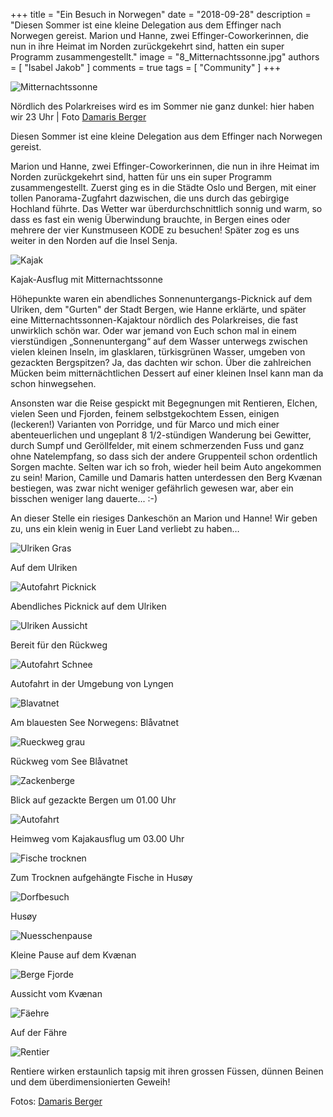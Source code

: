 +++
title = "Ein Besuch in Norwegen"
date = "2018-09-28"
description = "Diesen Sommer ist eine kleine Delegation aus dem Effinger nach Norwegen gereist. Marion und Hanne, zwei Effinger-Coworkerinnen, die nun in ihre Heimat im Norden zurückgekehrt sind, hatten ein super Programm zusammengestellt."
image = "8_Mitternachtssonne.jpg"
authors = [ "Isabel Jakob" ]
comments = true
tags = [ "Community" ]
+++

![Mitternachtssonne](8_Mitternachtssonne.jpg)
<p class="image-caption">
  Nördlich des Polarkreises wird es im Sommer nie ganz dunkel: hier haben wir 23 Uhr | Foto <a href="http://www.dmrsbrgr.com/">Damaris Berger</a>
</p>

Diesen Sommer ist eine kleine Delegation aus dem Effinger nach Norwegen gereist.

Marion und Hanne, zwei Effinger-Coworkerinnen, die nun in ihre Heimat im Norden zurückgekehrt sind, hatten für uns ein super Programm zusammengestellt. Zuerst ging es in die Städte Oslo und Bergen, mit einer tollen Panorama-Zugfahrt dazwischen, die uns durch das gebirgige Hochland führte. Das Wetter war überdurchschnittlich sonnig und warm, so dass es fast ein wenig Überwindung brauchte, in Bergen eines oder mehrere der vier Kunstmuseen KODE zu besuchen! Später zog es uns weiter in den Norden auf die Insel Senja.

![Kajak](9_Kajak.jpg)
<p class="image-caption">
  Kajak-Ausflug mit Mitternachtssonne
</p>

Höhepunkte waren ein abendliches Sonnenuntergangs-Picknick auf dem Ulriken, dem "Gurten" der Stadt Bergen, wie Hanne erklärte, und später eine Mitternachtssonnen-Kajaktour nördlich des Polarkreises, die fast unwirklich schön war. Oder war jemand von Euch schon mal in einem vierstündigen „Sonnenuntergang“ auf dem Wasser unterwegs zwischen vielen kleinen Inseln, im glasklaren, türkisgrünen Wasser, umgeben von gezackten Bergspitzen? Ja, das dachten wir schon. Über die zahlreichen Mücken beim mitternächtlichen Dessert auf einer kleinen Insel kann man da schon hinwegsehen.

Ansonsten war die Reise gespickt mit Begegnungen mit Rentieren, Elchen, vielen Seen und Fjorden, feinem selbstgekochtem Essen, einigen (leckeren!) Varianten von Porridge, und für Marco und mich einer abenteuerlichen und ungeplant 8 1/2-stündigen Wanderung bei Gewitter, durch Sumpf und Geröllfelder, mit einem schmerzenden Fuss und ganz ohne Natelempfang, so dass sich der andere Gruppenteil schon ordentlich Sorgen machte. Selten war ich so froh, wieder heil beim Auto angekommen zu sein! Marion, Camille und Damaris hatten unterdessen den Berg Kvænan bestiegen, was zwar nicht weniger gefährlich gewesen war, aber ein bisschen weniger lang dauerte... :-)

An dieser Stelle ein riesiges Dankeschön an Marion und Hanne! Wir geben zu, uns ein klein wenig in Euer Land verliebt zu haben…

![Ulriken Gras](1_Ulriken_Gras.jpg)
<p class="image-caption">
  Auf dem Ulriken
</p>

![Autofahrt Picknick](2_Ulriken_Picknick.jpg)
<p class="image-caption">
  Abendliches Picknick auf dem Ulriken
</p>

![Ulriken Aussicht](3_Ulriken_Aussicht.jpg)
<p class="image-caption">
  Bereit für den Rückweg
</p>

![Autofahrt Schnee](4_Autofahrt_Schnee.jpg)
<p class="image-caption">
  Autofahrt in der Umgebung von Lyngen
</p>

![Blavatnet](5_Blavatnet.jpg)
<p class="image-caption">
  Am blauesten See Norwegens: Blåvatnet
</p>

![Rueckweg grau](6_Rueckweg_grau.jpg)
<p class="image-caption">
  Rückweg vom See Blåvatnet
</p>

![Zackenberge](7_Zackenberge.jpg)
<p class="image-caption">
  Blick auf gezackte Bergen um 01.00 Uhr
</p>

![Autofahrt](10_Autofahrt1.jpg)
<p class="image-caption">
  Heimweg vom Kajakausflug um 03.00 Uhr
</p>

![Fische trocknen](11_Fische_trocknen.jpg)
<p class="image-caption">
  Zum Trocknen aufgehängte Fische in Husøy
</p>

![Dorfbesuch](12_Dorfbesuch.jpg)
<p class="image-caption">
  Husøy
</p>

![Nuesschenpause](13_Nuesschenpause.jpg)
<p class="image-caption">
  Kleine Pause auf dem Kvænan
</p>

![Berge Fjorde](14_Berge_Fjorde.jpg)
<p class="image-caption">
  Aussicht vom Kvænan
</p>

![Fäehre](15_Faehre.jpg)
<p class="image-caption">
  Auf der Fähre
</p>

![Rentier](16_Rentier.jpg)
<p class="image-caption">
  Rentiere wirken erstaunlich tapsig mit ihren grossen Füssen, dünnen Beinen und dem überdimensionierten Geweih!
</p>

Fotos: [Damaris Berger](http://www.dmrsbrgr.com/)
